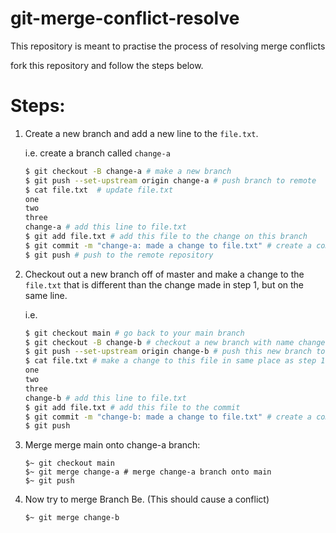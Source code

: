 # git-merge-conflict-resolve

This repository is meant to practise the process of resolving merge conflicts

fork this repository and follow the steps below.

# Steps:


1. Create a new branch and add a new line to the `file.txt`.

    i.e. create a branch called `change-a`
    ```BASH
    $ git checkout -B change-a # make a new branch
    $ git push --set-upstream origin change-a # push branch to remote
    $ cat file.txt  # update file.txt
    one
    two
    three
    change-a # add this line to file.txt
    $ git add file.txt # add this file to the change on this branch
    $ git commit -m "change-a: made a change to file.txt" # create a commit message
    $ git push # push to the remote repository
    ```

2. Checkout out a new branch off of master and make a change to the `file.txt` that is different than the change made in step 1, but on the same line.
    
    i.e. 
    ```BASH
    $ git checkout main # go back to your main branch
    $ git checkout -B change-b # checkout a new branch with name change-b
    $ git push --set-upstream origin change-b # push this new branch to remote
    $ cat file.txt # make a change to this file in same place as step 1
    one
    two
    three
    change-b # add this line to file.txt
    $ git add file.txt # add this file to the commit
    $ git commit -m "change-b: made a change to file.txt" # create a commit message
    $ git push
    ```

3. Merge merge main onto change-a branch:

    ```
    $~ git checkout main
    $~ git merge change-a # merge change-a branch onto main
    $~ git push
    ```

4. Now try to merge Branch Be.  (This should cause a conflict)

    ```
    $~ git merge change-b
    ```


